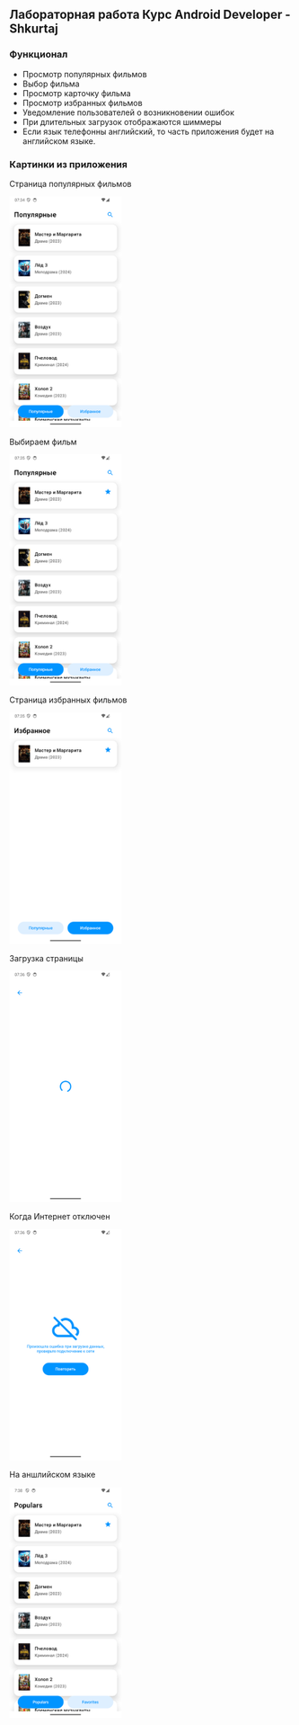 ## Лабораторная работа Курс Android Developer - Shkurtaj


### Функционал
- Просмотр популярных фильмов
- Выбор фильма
- Просмотр карточку фильма
- Просмотр избранных фильмов
- Уведомление пользователей о возникновении ошибок
- При длительных загрузок отображаются шиммеры
- Если язык телефонны английский, то часть приложения будет на английском языке.


### Картинки из приложения
Страница популярных фильмов

<img src="https://github.com/shkurtajadela/img/blob/main/main_page.png?raw=true" width="200">


Выбираем фильм

<img src="https://github.com/shkurtajadela/img/blob/main/choose_fav.png?raw=true" width="200">


Страница избранных фильмов

<img src="https://github.com/shkurtajadela/img/blob/main/fav.png?raw=true" width="200">


Загрузка страницы

<img src="https://github.com/shkurtajadela/img/blob/main/loading.png?raw=true" width="200">


Когда Интернет отключен

<img src="https://github.com/shkurtajadela/img/blob/main/no_internet.png?raw=true" width="200">


На аншлийском языке

<img src="https://github.com/shkurtajadela/img/blob/main/english_main_menu.png?raw=true" width="200">